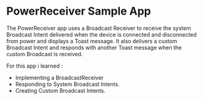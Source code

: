 PowerReceiver Sample App
========================================

The PowerReceiver app uses a Broadcast Receiver to receive the system Broadcast
Intent delivered when the device is connected and disconnected from power and
displays a Toast message. It also delivers a custom Broadcast Intent and responds
with another Toast message when the custom Broadcast is received.


For this app i learned :

* Implementing a BroadcastReceiver
* Responding to System Broadcast Intents.
* Creating Custom Broadcast Intents.


